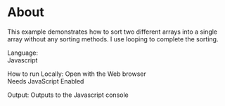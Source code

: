 # About	
This example demonstrates how to sort two different arrays into a single array without any sorting methods. I use looping to complete the sorting.	

Language:	
Javascript	

How to run Locally:	
Open with the Web browser	
Needs JavaScript Enabled	

Output:	
Outputs to the Javascript console

